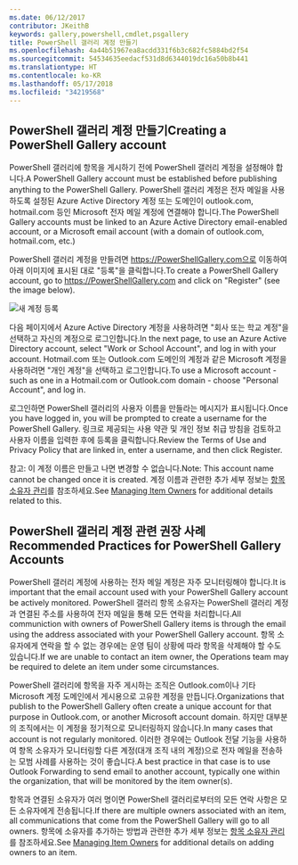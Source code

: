 ```yaml
---
ms.date: 06/12/2017
contributor: JKeithB
keywords: gallery,powershell,cmdlet,psgallery
title: PowerShell 갤러리 계정 만들기
ms.openlocfilehash: 4a44b51967ea8acdd331f6b3c682fc5884bd2f54
ms.sourcegitcommit: 54534635eedacf531d8d6344019dc16a50b8b441
ms.translationtype: HT
ms.contentlocale: ko-KR
ms.lasthandoff: 05/17/2018
ms.locfileid: "34219568"
---
```

## <a name="creating-a-powershell-gallery-account"></a><span data-ttu-id="933fa-103">PowerShell 갤러리 계정 만들기</span><span class="sxs-lookup"><span data-stu-id="933fa-103">Creating a PowerShell Gallery account</span></span>

<span data-ttu-id="933fa-104">PowerShell 갤러리에 항목을 게시하기 전에 PowerShell 갤러리 계정을 설정해야 합니다.</span><span class="sxs-lookup"><span data-stu-id="933fa-104">A PowerShell Gallery account must be established before publishing anything to the PowerShell Gallery.</span></span>
<span data-ttu-id="933fa-105">PowerShell 갤러리 계정은 전자 메일을 사용하도록 설정된 Azure Active Directory 계정 또는 도메인이 outlook.com, hotmail.com 등인 Microsoft 전자 메일 계정에 연결해야 합니다.</span><span class="sxs-lookup"><span data-stu-id="933fa-105">The PowerShell Gallery accounts must be linked to an Azure Active Directory email-enabled account, or a Microsoft email account (with a domain of outlook.com, hotmail.com, etc.)</span></span>

<span data-ttu-id="933fa-106">PowerShell 갤러리 계정을 만들려면 https://PowerShellGallery.com으로 이동하여 아래 이미지에 표시된 대로 "등록"을 클릭합니다.</span><span class="sxs-lookup"><span data-stu-id="933fa-106">To create a PowerShell Gallery account, go to https://PowerShellGallery.com and click on "Register" (see the image below).</span></span>

![새 계정 등록](../../Images/CreatingAccount-Register.png)

<span data-ttu-id="933fa-108">다음 페이지에서 Azure Active Directory 계정을 사용하려면 "회사 또는 학교 계정"을 선택하고 자신의 계정으로 로그인합니다.</span><span class="sxs-lookup"><span data-stu-id="933fa-108">In the next page, to use an Azure Active Directory account, select "Work or School Account", and log in with your account.</span></span>
<span data-ttu-id="933fa-109">Hotmail.com 또는 Outlook.com 도메인의 계정과 같은 Microsoft 계정을 사용하려면 "개인 계정"을 선택하고 로그인합니다.</span><span class="sxs-lookup"><span data-stu-id="933fa-109">To use a Microsoft account - such as one in a Hotmail.com or Outlook.com domain - choose "Personal Account", and log in.</span></span>

<span data-ttu-id="933fa-110">로그인하면 PowerShell 갤러리의 사용자 이름을 만들라는 메시지가 표시됩니다.</span><span class="sxs-lookup"><span data-stu-id="933fa-110">Once you have logged in, you will be prompted to create a username for the PowerShell Gallery.</span></span>
<span data-ttu-id="933fa-111">링크로 제공되는 사용 약관 및 개인 정보 취급 방침을 검토하고 사용자 이름을 입력한 후에 등록을 클릭합니다.</span><span class="sxs-lookup"><span data-stu-id="933fa-111">Review the Terms of Use and Privacy Policy that are linked in, enter a username, and then click Register.</span></span>

<span data-ttu-id="933fa-112">참고: 이 계정 이름은 만들고 나면 변경할 수 없습니다.</span><span class="sxs-lookup"><span data-stu-id="933fa-112">Note: This account name cannot be changed once it is created.</span></span>
<span data-ttu-id="933fa-113">계정 이름과 관련한 추가 세부 정보는 [항목 소유자 관리](https://msdn.microsoft.com/powershell/gallery/psgallery/managing-item-owners)를 참조하세요.</span><span class="sxs-lookup"><span data-stu-id="933fa-113">See [Managing Item Owners](https://msdn.microsoft.com/powershell/gallery/psgallery/managing-item-owners) for additional details related to this.</span></span>

## <a name="recommended-practices-for-powershell-gallery-accounts"></a><span data-ttu-id="933fa-114">PowerShell 갤러리 계정 관련 권장 사례</span><span class="sxs-lookup"><span data-stu-id="933fa-114">Recommended Practices for PowerShell Gallery Accounts</span></span>

<span data-ttu-id="933fa-115">PowerShell 갤러리 계정에 사용하는 전자 메일 계정은 자주 모니터링해야 합니다.</span><span class="sxs-lookup"><span data-stu-id="933fa-115">It is important that the email account used with your PowerShell Gallery account be actively monitored.</span></span>
<span data-ttu-id="933fa-116">PowerShell 갤러리 항목 소유자는 PowerShell 갤러리 계정과 연결된 주소를 사용하여 전자 메일을 통해 모든 연락을 처리합니다.</span><span class="sxs-lookup"><span data-stu-id="933fa-116">All communiction with owners of PowerShell Gallery items is through the email using the address associated with your PowerShell Gallery account.</span></span>
<span data-ttu-id="933fa-117">항목 소유자에게 연락을 할 수 없는 경우에는 운영 팀이 상황에 따라 항목을 삭제해야 할 수도 있습니다.</span><span class="sxs-lookup"><span data-stu-id="933fa-117">If we are unable to contact an item owner, the Operations team may be required to delete an item under some circumstances.</span></span>

<span data-ttu-id="933fa-118">PowerShell 갤러리에 항목을 자주 게시하는 조직은 Outlook.com이나 기타 Microsoft 계정 도메인에서 게시용으로 고유한 계정을 만듭니다.</span><span class="sxs-lookup"><span data-stu-id="933fa-118">Organizations that publish to the PowerShell Gallery often create a unique account for that purpose in Outlook.com, or another Microsoft account domain.</span></span>
<span data-ttu-id="933fa-119">하지만 대부분의 조직에서는 이 계정을 정기적으로 모니터링하지 않습니다.</span><span class="sxs-lookup"><span data-stu-id="933fa-119">In many cases that account is not regularly monitored.</span></span>
<span data-ttu-id="933fa-120">이러한 경우에는 Outlook 전달 기능을 사용하여 항목 소유자가 모니터링할 다른 계정(대개 조직 내의 계정)으로 전자 메일을 전송하는 모범 사례를 사용하는 것이 좋습니다.</span><span class="sxs-lookup"><span data-stu-id="933fa-120">A best practice in that case is to use Outlook Forwarding to send email to another account, typically one within the organization, that will be monitored by the item owner(s).</span></span>

<span data-ttu-id="933fa-121">항목과 연결된 소유자가 여러 명이면 PowerShell 갤러리로부터의 모든 연락 사항은 모든 소유자에게 전송됩니다.</span><span class="sxs-lookup"><span data-stu-id="933fa-121">If there are multiple owners associated with an item, all communications that come from the PowerShell Gallery will go to all owners.</span></span>
<span data-ttu-id="933fa-122">항목에 소유자를 추가하는 방법과 관련한 추가 세부 정보는 [항목 소유자 관리](https://msdn.microsoft.com/powershell/gallery/psgallery/managing-item-owners)를 참조하세요.</span><span class="sxs-lookup"><span data-stu-id="933fa-122">See [Managing Item Owners](https://msdn.microsoft.com/powershell/gallery/psgallery/managing-item-owners) for additional details on adding owners to an item.</span></span>